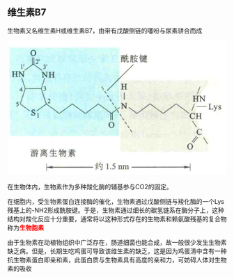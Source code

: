 ## 维生素B7

生物素又名维生素H或维生素B7，由带有戊酸侧链的噻吩与尿素骈合而成

![](1.7.png)

在生物体内，生物素作为多种羧化酶的辅基参与CO2的固定。

在细胞内，受生物素蛋白连接酶的催化，生物素通过戊酸侧链与羧化酶的一个Lys残基上的-NH2形成酰胺键。于是，生物素通过细长的碳氢链系在酶分子上，这种结构对羧化反应十分重要，通常将以这种形式存在的生物素和赖氨酸残基的复合物称为<font color="Red">**生物胞素**</font>

由于生物素在动植物组织中广泛存在，肠道细菌也能合成，故一般很少发生生物素缺乏病。但是，长期生吃鸡蛋可导致该维生素的缺乏，这是因为鸡蛋清中含有一种抗生物素蛋白即亲和素，此蛋白质与生物素具有高度的亲和力，可妨碍人体对生物素的吸收